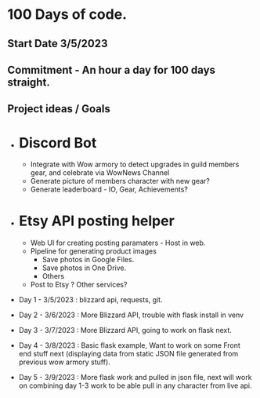 # 100 Days of code.

## Start Date 3/5/2023
## Commitment - An hour a day for 100 days straight.


## Project ideas / Goals

- # Discord Bot 
  - Integrate with Wow armory to detect upgrades in guild members gear, and celebrate via WowNews Channel
  - Generate picture of members character with new gear?
  - Generate leaderboard - IO, Gear, Achievements?

- # Etsy API posting helper
  - Web UI for creating posting paramaters - Host in web. 
  - Pipeline for generating product images
    - Save photos in Google Files.
    - Save photos in One Drive.
    - Others
  - Post to Etsy ? Other services?


- Day 1 - 3/5/2023 : blizzard api, requests, git. 
- Day 2 - 3/6/2023 : More Blizzard API, trouble with flask install in venv
- Day 3 - 3/7/2023 : More Blizzard API, going to work on flask next. 
- Day 4 - 3/8/2023 : Basic flask example, Want to work on some Front end stuff next (displaying data from static JSON file generated from previous wow armory stuff).
- Day 5 - 3/9/2023 : More flask work and pulled in json file, next will work on combining day 1-3 work to be able pull in any character from live api.
